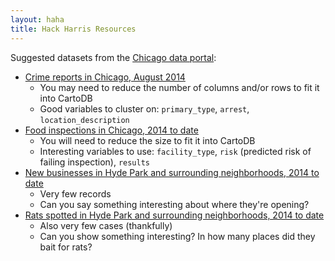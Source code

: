 ```yaml
---
layout: haha
title: Hack Harris Resources
---
```


Suggested datasets from the [Chicago data portal](http://data.cityofchicago.org):

* [Crime reports in Chicago, August 2014](/resources/haha/crimes_2001_to_present_2014-09-03.csv)
    * You may need to reduce the number of columns and/or rows to fit it into CartoDB
    * Good variables to cluster on: `primary_type`, `arrest`, `location_description`
* [Food inspections in Chicago, 2014 to date](/resources/haha/food_inspections_2014-09-03.csv)
    * You will need to reduce the size to fit it into CartoDB
    * Interesting variables to use: `facility_type`, `risk` (predicted risk of failing inspection), `results`
* [New businesses in Hyde Park and surrounding neighborhoods, 2014 to date](/resources/haha/business_licenses_2014-09-03.csv)
    * Very few records
    * Can you say something interesting about where they're opening?
* [Rats spotted in Hyde Park and surrounding neighborhoods, 2014 to date](/resources/haha/311_service_requests_rodent_baiting_2014-09-03.csv)
    * Also very few cases (thankfully)
    * Can you show something interesting? In how many places did they bait for rats?
